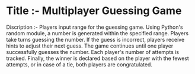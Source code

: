 # Title :- Multiplayer Guessing Game
Discription :- Players input range for the guessing game. Using Python's random module, a number is generated within the specified range. Players take turns guessing the number. If the guess is incorrect, players receive hints to adjust their next guess. The game continues until one player successfully guesses the number. Each player's number of attempts is tracked. Finally, the winner is declared based on the player with the fewest attempts, or in case of a tie, both players are congratulated.
